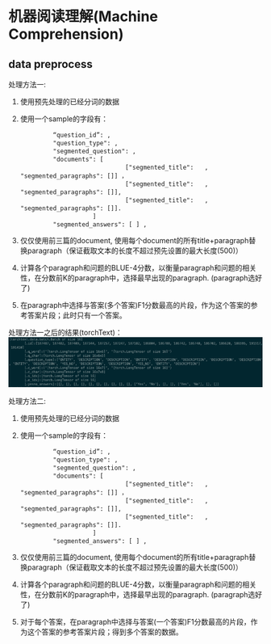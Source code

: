 # 机器阅读理解(Machine Comprehension)






## data preprocess
处理方法一:
1. 使用预先处理的已经分词的数据
2. 使用一个sample的字段有：

                “question_id”: ,
                "question_type": ,
                "segmented_question": ,
                "documents": [
                                    ["segmented_title":   ,  "segmented_paragraphs": []] ，
                                    ["segmented_title":   ,  "segmented_paragraphs": []],
                                    ["segmented_title":   ,  "segmented_paragraphs": []].
                           ]
                "segmented_answers": [ ] ,
 3. 仅仅使用前三篇的document, 使用每个document的所有title+paragraph替换paragraph（保证截取文本的长度不超过预先设置的最大长度(500)）
 4. 计算各个paragraph和问题的BLUE-4分数，以衡量paragraph和问题的相关性，在分数前K的paragraph中，选择最早出现的paragraph.
  (paragraph选好了)
5. 在paragraph中选择与答案(多个答案)F1分数最高的片段，作为这个答案的参考答案片段；此时只有一个答案。

处理方法一之后的结果(torchText)：
![torchText迭代数据格式](files/dureader_1.png)


处理方法二:
1. 使用预先处理的已经分词的数据
2. 使用一个sample的字段有：

                “question_id”: ,
                "question_type": ,
                "segmented_question": ,
                "documents": [
                                    ["segmented_title":   ,  "segmented_paragraphs": []] ，
                                    ["segmented_title":   ,  "segmented_paragraphs": []],
                                    ["segmented_title":   ,  "segmented_paragraphs": []].
                           ]
                "segmented_answers": [ ] ,
 3. 仅仅使用前三篇的document, 使用每个document的所有title+paragraph替换paragraph（保证截取文本的长度不超过预先设置的最大长度(500)）
 4. 计算各个paragraph和问题的BLUE-4分数，以衡量paragraph和问题的相关性，在分数前K的paragraph中，选择最早出现的paragraph.
  (paragraph选好了)
5. 对于每个答案，在paragraph中选择与答案(一个答案)F1分数最高的片段，作为这个答案的参考答案片段；得到多个答案的数据。







